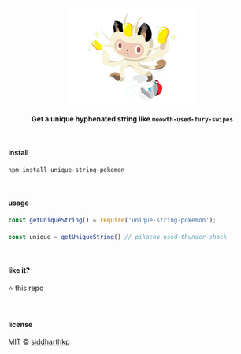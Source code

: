 <p align="center">
  <img src="https://raw.githubusercontent.com/siddharthkp/unique-string-pokemon/main/meowth.png" height="200px"/>
  <br><br>
  <b>Get a unique hyphenated string like <code>meowth-used-fury-swipes</code></b>
</p>

&nbsp;

#### install

```
npm install unique-string-pokemon
```

&nbsp;

#### usage

```js
const getUniqueString() = require('unique-string-pokemon');

const unique = getUniqueString() // pikachu-used-thunder-shock
```

&nbsp;

#### like it?

:star: this repo

&nbsp;

#### license

MIT © [siddharthkp](https://github.com/siddharthkp)
